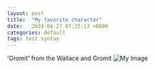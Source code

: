 ```yaml
---
layout: post
title:  "My favorite character"
date:   2024-04-27 07:25:13 +0800
categories: default
tags: test syntax
---
```

'Gromit' from the Wallace and Gromit
<img src="{{site.baseurl}}/assets/res/user.png" alt="My Image">